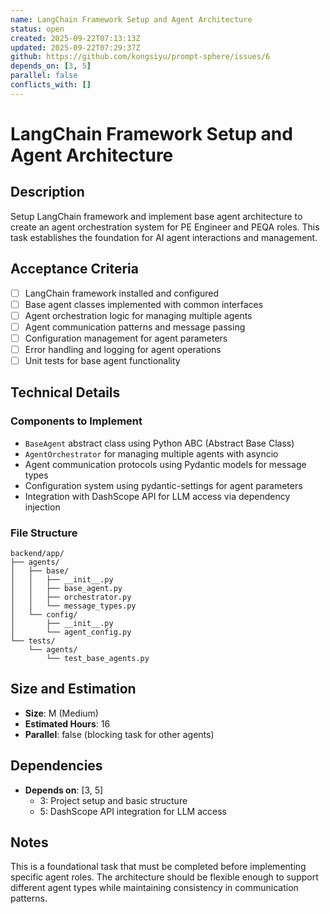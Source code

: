 ```yaml
---
name: LangChain Framework Setup and Agent Architecture
status: open
created: 2025-09-22T07:13:13Z
updated: 2025-09-22T07:29:37Z
github: https://github.com/kongsiyu/prompt-sphere/issues/6
depends_on: [3, 5]
parallel: false
conflicts_with: []
---
```


# LangChain Framework Setup and Agent Architecture

## Description

Setup LangChain framework and implement base agent architecture to create an agent orchestration system for PE Engineer and PEQA roles. This task establishes the foundation for AI agent interactions and management.

## Acceptance Criteria

- [ ] LangChain framework installed and configured
- [ ] Base agent classes implemented with common interfaces
- [ ] Agent orchestration logic for managing multiple agents
- [ ] Agent communication patterns and message passing
- [ ] Configuration management for agent parameters
- [ ] Error handling and logging for agent operations
- [ ] Unit tests for base agent functionality

## Technical Details

### Components to Implement
- `BaseAgent` abstract class using Python ABC (Abstract Base Class)
- `AgentOrchestrator` for managing multiple agents with asyncio
- Agent communication protocols using Pydantic models for message types
- Configuration system using pydantic-settings for agent parameters
- Integration with DashScope API for LLM access via dependency injection

### File Structure
```
backend/app/
├── agents/
│   ├── base/
│   │   ├── __init__.py
│   │   ├── base_agent.py
│   │   ├── orchestrator.py
│   │   └── message_types.py
│   └── config/
│       ├── __init__.py
│       └── agent_config.py
└── tests/
    └── agents/
        └── test_base_agents.py
```

## Size and Estimation

- **Size**: M (Medium)
- **Estimated Hours**: 16
- **Parallel**: false (blocking task for other agents)

## Dependencies

- **Depends on**: [3, 5]
  - 3: Project setup and basic structure
  - 5: DashScope API integration for LLM access

## Notes

This is a foundational task that must be completed before implementing specific agent roles. The architecture should be flexible enough to support different agent types while maintaining consistency in communication patterns.
